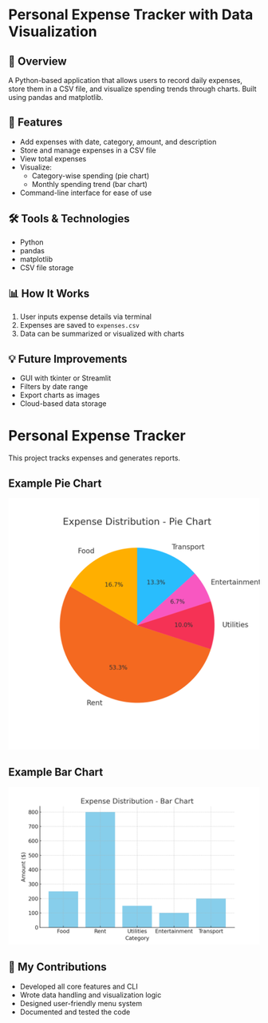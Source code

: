 
# Personal Expense Tracker with Data Visualization

## 📄 Overview
A Python-based application that allows users to record daily expenses, store them in a CSV file, and visualize spending trends through charts. Built using pandas and matplotlib.

## 🚀 Features
- Add expenses with date, category, amount, and description
- Store and manage expenses in a CSV file
- View total expenses
- Visualize:
  - Category-wise spending (pie chart)
  - Monthly spending trend (bar chart)
- Command-line interface for ease of use

## 🛠️ Tools & Technologies
- Python
- pandas
- matplotlib
- CSV file storage

## 📊 How It Works
1. User inputs expense details via terminal
2. Expenses are saved to `expenses.csv`
3. Data can be summarized or visualized with charts

## 💡 Future Improvements
- GUI with tkinter or Streamlit
- Filters by date range
- Export charts as images
- Cloud-based data storage
# Personal Expense Tracker

This project tracks expenses and generates reports.

## Example Pie Chart

![Pie Chart](expense_pie_chart.png)

## Example Bar Chart

![Bar Chart](expense_bar_chart.png)


## 👥 My Contributions
- Developed all core features and CLI
- Wrote data handling and visualization logic
- Designed user-friendly menu system
- Documented and tested the code
